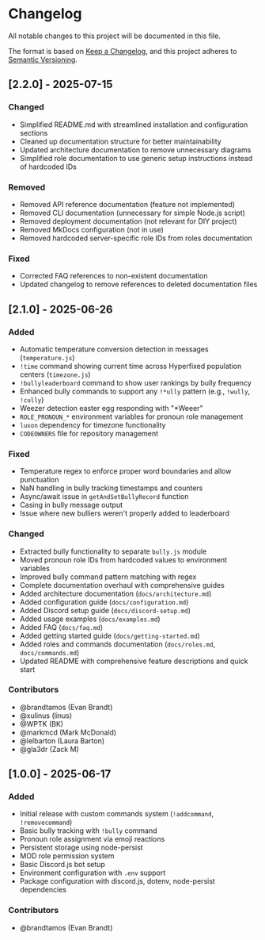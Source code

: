 # Changelog

All notable changes to this project will be documented in this file.

The format is based on [Keep a Changelog](https://keepachangelog.com/en/1.0.0/),
and this project adheres to [Semantic Versioning](https://semver.org/spec/v2.0.0.html).

## [2.2.0] - 2025-07-15

### Changed
- Simplified README.md with streamlined installation and configuration sections
- Cleaned up documentation structure for better maintainability
- Updated architecture documentation to remove unnecessary diagrams
- Simplified role documentation to use generic setup instructions instead of hardcoded IDs

### Removed
- Removed API reference documentation (feature not implemented)
- Removed CLI documentation (unnecessary for simple Node.js script)  
- Removed deployment documentation (not relevant for DIY project)
- Removed MkDocs configuration (not in use)
- Removed hardcoded server-specific role IDs from roles documentation

### Fixed
- Corrected FAQ references to non-existent documentation
- Updated changelog to remove references to deleted documentation files

## [2.1.0] - 2025-06-26

### Added
- Automatic temperature conversion detection in messages (`temperature.js`)
- `!time` command showing current time across Hyperfixed population centers (`timezone.js`)
- `!bullyleaderboard` command to show user rankings by bully frequency
- Enhanced bully commands to support any `!*ully` pattern (e.g., `!wully`, `!cully`)
- Weezer detection easter egg responding with "*Weeer"
- `ROLE_PRONOUN_*` environment variables for pronoun role management
- `luxon` dependency for timezone functionality
- `CODEOWNERS` file for repository management

### Fixed
- Temperature regex to enforce proper word boundaries and allow punctuation
- NaN handling in bully tracking timestamps and counters
- Async/await issue in `getAndSetBullyRecord` function
- Casing in bully message output
- Issue where new bulliers weren't properly added to leaderboard

### Changed
- Extracted bully functionality to separate `bully.js` module
- Moved pronoun role IDs from hardcoded values to environment variables
- Improved bully command pattern matching with regex
- Complete documentation overhaul with comprehensive guides
- Added architecture documentation (`docs/architecture.md`)
- Added configuration guide (`docs/configuration.md`)
- Added Discord setup guide (`docs/discord-setup.md`)
- Added usage examples (`docs/examples.md`)
- Added FAQ (`docs/faq.md`)
- Added getting started guide (`docs/getting-started.md`)
- Added roles and commands documentation (`docs/roles.md`, `docs/commands.md`)
- Updated README with comprehensive feature descriptions and quick start

### Contributors
- @brandtamos (Evan Brandt)
- @xulinus (linus) 
- @WPTK (BK)
- @markmcd (Mark McDonald)
- @lelbarton (Laura Barton)
- @gla3dr (Zack M)

## [1.0.0] - 2025-06-17

### Added
- Initial release with custom commands system (`!addcommand`, `!removecommand`)
- Basic bully tracking with `!bully` command
- Pronoun role assignment via emoji reactions
- Persistent storage using node-persist
- MOD role permission system
- Basic Discord.js bot setup
- Environment configuration with `.env` support
- Package configuration with discord.js, dotenv, node-persist dependencies

### Contributors
- @brandtamos (Evan Brandt)
